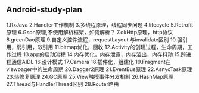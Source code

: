 ## Android-study-plan

1.RxJava
2.Handler工作机制
3.多线程原理，线程同步问题
4.lifecycle
5.Retrofit原理
6.Gson原理,不使用解析框架，如何解析？
7.okHttp原理，http协议
8.greenDao原理
9.自定义控件流程，requestLayout 与invalidate区别
10.强引用，弱引用，软引用
11.bitmap优化，回收
12.Activity的创建过程，生命周期，工作过程
13.app的启动流程
14.内存优化，内存泄露，内存溢出，内存抖动
15.跨进程通信AIDL
16.设计模式
17.Camera
18.插件化，组建化
19.Fragment在viewpager中的生命周期
20.Dagger2原理
21.EventBus原理
22.AsnycTask原理
23.热修复原理
24.GC原理
25.View触摸事件分发机制
26.HashMap原理
27.Thread与HandlerThread区别
28.Router路由

